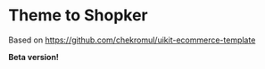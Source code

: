 # Theme to Shopker

Based on https://github.com/chekromul/uikit-ecommerce-template  

**Beta version!**  

